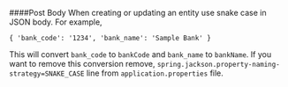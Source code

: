 ####Post Body
When creating or updating an entity use snake case in JSON body. For example,

`{
    'bank_code': '1234',
    'bank_name': 'Sample Bank'
}`

This will convert `bank_code` to `bankCode` and `bank_name` to `bankName`.
If you want to remove this conversion remove, 
`spring.jackson.property-naming-strategy=SNAKE_CASE` line from `application.properties`
file.


